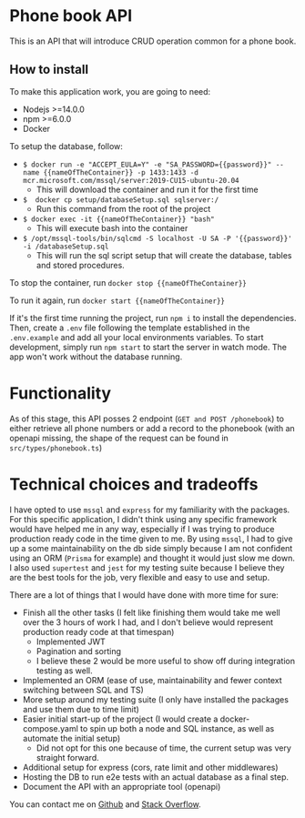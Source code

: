 # Phone book API

This is an API that will introduce CRUD operation common for a phone book.

## How to install

To make this application work, you are going to need:
* Nodejs >=14.0.0
* npm >=6.0.0
* Docker

To setup the database, follow:
* `$ docker run -e "ACCEPT_EULA=Y" -e "SA_PASSWORD={{password}}" --name {{nameOfTheContainer}} -p 1433:1433 -d mcr.microsoft.com/mssql/server:2019-CU15-ubuntu-20.04`
    * This will download the container and run it for the first time
* `$  docker cp setup/databaseSetup.sql sqlserver:/`
    * Run this command from the root of the project
* `$ docker exec -it {{nameOfTheContainer}} "bash"`
    * This will execute bash into the container
* `$ /opt/mssql-tools/bin/sqlcmd -S localhost -U SA -P '{{password}}' -i /databaseSetup.sql`
    * This will run the sql script setup that will create the database, tables and stored procedures.

To stop the container, run `docker stop {{nameOfTheContainer}}`

To run it again, run ``docker start {{nameOfTheContainer}}``

If it's the first time running the project, run `npm i` to install the dependencies. Then, create a `.env` file following
the template established in the `.env.example` and add all your local environments variables.
To start development, simply run `npm start` to start the server in watch mode. The app won't work without the database
running.

# Functionality

As of this stage, this API posses 2 endpoint (`GET and POST /phonebook`) to either retrieve all phone numbers or add a record to the phonebook
(with an openapi missing, the shape of the request can be found in `src/types/phonebook.ts`)

# Technical choices and tradeoffs

I have opted to use `mssql` and `express` for my familiarity with the packages. For this specific application, I didn't think
using any specific framework would have helped me in any way, especially if I was trying to produce production ready code
in the time given to me.
By using `mssql`, I had to give up a some maintainability on the db side simply because I am not confident using an ORM (`Prisma` for example)
and thought it would just slow me down.
I also used `supertest` and `jest` for my testing suite because I believe they are the best tools for the job, very flexible
and easy to use and setup.

There are a lot of things that I would have done with more time for sure:
* Finish all the other tasks (I felt like finishing them would take me well over the 3 hours of work I had, and I don't believe would represent production ready code at that timespan)
  * Implemented JWT 
  * Pagination and sorting
  * I believe these 2 would be more useful to show off during integration testing as well.
* Implemented an ORM (ease of use, maintainability and fewer context switching between SQL and TS)
* More setup around my testing suite (I only have installed the packages and use them due to time limit)
* Easier initial start-up of the project (I would create a docker-compose.yaml to spin up both a node and SQL instance, as well as automate the initial setup)
  * Did not opt for this one because of time, the current setup was very straight forward.
* Additional setup for express (cors, rate limit and other middlewares)
* Hosting the DB to run e2e tests with an actual database as a final step.
* Document the API with an appropriate tool (openapi)

You can contact me on [Github](https://github.com/aldofiore28) and [Stack Overflow](https://stackoverflow.com/users/11095959/aldo-fiore).
